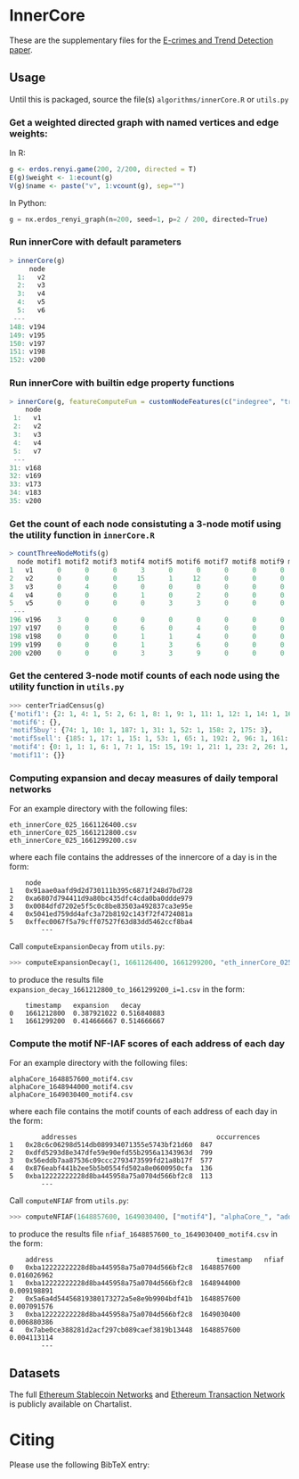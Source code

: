 # InnerCore

These are the supplementary files for the [E-crimes and Trend Detection paper](link).

## Usage
Until this is packaged, source the file(s) `algorithms/innerCore.R` or `utils.py`

### Get a weighted directed graph with named vertices and edge weights:
In R:
```R
g <- erdos.renyi.game(200, 2/200, directed = T)
E(g)$weight <- 1:ecount(g)
V(g)$name <- paste("v", 1:vcount(g), sep="")
```
In Python:
```py
g = nx.erdos_renyi_graph(n=200, seed=1, p=2 / 200, directed=True)
```

### Run innerCore with default parameters
```R
> innerCore(g)
     node
  1:   v2
  2:   v3
  3:   v4
  4:   v5
  5:   v6
 ---     
148: v194
149: v195
150: v197
151: v198
152: v200
```

### Run innerCore with builtin edge property functions
```R
> innerCore(g, featureComputeFun = customNodeFeatures(c("indegree", "triangles")))
    node
 1:   v1
 2:   v2
 3:   v3
 4:   v4
 5:   v7
 --- 
31: v168
32: v169
33: v173
34: v183
35: v200
```


### Get the count of each node consistuting a 3-node motif using the utility function in `innerCore.R`
```R
> countThreeNodeMotifs(g)
  node motif1 motif2 motif3 motif4 motif5 motif6 motif7 motif8 motif9 motif10 motif11 motif12 motif13 motif14 motif15 motif16
1   v1      0      0      0      3      0      0      0      0      0       0       0       0       0       0       0       0
2   v2      0      0      0     15      1     12      0      0      0       0       0       0       0       0       0       0
3   v3      0      4      0      0      0      0      0      0      0       0       0       0       0       0       0       0
4   v4      0      0      0      1      0      2      0      0      0       0       0       0       0       0       0       0
5   v5      0      0      0      0      3      3      0      0      0       0       0       0       0       0       0       0
 ---
196 v196    3      0      0      0      0      0      0      0      0       0       0       0       0       0       0       0
197 v197    0      0      0      6      0      4      0      0      0       0       0       0       0       0       0       0
198 v198    0      0      0      1      1      4      0      0      0       0       0       0       0       0       0       0
199 v199    0      0      0      1      3      6      0      0      0       0       0       0       0       0       0       0
200 v200    0      0      0      3      3      9      0      0      0       0       0       0       0       0       0       0
```


### Get the centered 3-node motif counts of each node using the utility function in `utils.py`
```py
>>> centerTriadCensus(g)
{'motif1': {2: 1, 4: 1, 5: 2, 6: 1, 8: 1, 9: 1, 11: 1, 12: 1, 14: 1, 16: 1, 17: 1, 19: 1, 22: 2, 24: 1, 28: 2, 29: 1, 31: 1, 35: 1, 36: 1, 39: 1, 41: 1, 45: 2, 47: 1, 48: 1, 51: 2, 53: 4, 54: 2, 59: 2, 60: 1, 61: 1, 62: 1, 64: 1, 65: 1, 67: 1, 70: 2, 71: 6, 72: 1, 76: 1, 77: 1, 82: 2, 83: 1, 84: 1, 89: 1, 90: 1, 94: 2, 96: 1, 97: 1, 100: 1, 102: 1, 103: 2, 108: 1, 109: 1, 111: 1, 112: 1, 113: 1, 115: 1, 119: 3, 121: 1, 123: 1, 124: 1, 125: 1, 127: 1, 130: 1, 132: 1, 135: 1, 139: 1, 141: 1, 142: 4, 143: 1, 145: 1, 146: 1, 149: 3, 151: 3, 156: 1, 159: 1, 161: 1, 163: 1, 164: 1, 165: 1, 166: 1, 167: 1, 168: 1, 169: 1, 175: 1, 177: 2, 178: 1, 179: 1, 182: 1, 183: 3, 185: 1, 187: 1, 189: 1, 190: 1, 191: 1, 192: 1, 195: 1, 196: 1, 197: 1, 199: 1}, 
'motif6': {}, 
'motif5buy': {74: 1, 10: 1, 187: 1, 31: 1, 52: 1, 158: 2, 175: 3}, 
'motif5sell': {185: 1, 17: 1, 15: 1, 53: 1, 65: 1, 192: 2, 96: 1, 161: 2}, 
'motif4': {0: 1, 1: 1, 6: 1, 7: 1, 15: 15, 19: 1, 21: 1, 23: 2, 26: 1, 27: 1, 30: 4, 31: 9, 32: 1, 33: 1, 34: 1, 38: 1, 39: 3, 40: 1, 44: 1, 46: 1, 49: 1, 50: 1, 52: 5, 54: 1, 55: 1, 56: 1, 57: 1, 58: 1, 59: 3, 63: 1, 67: 1, 69: 1, 70: 1, 71: 3, 73: 1, 74: 1, 76: 3, 79: 1, 80: 1, 81: 1, 85: 6, 87: 1, 92: 1, 93: 1, 95: 1, 98: 1, 99: 2, 102: 1, 104: 1, 105: 1, 106: 3, 107: 1, 110: 3, 114: 1, 116: 1, 117: 1, 118: 1, 120: 1, 126: 3, 133: 1, 134: 2, 135: 3, 136: 1, 137: 1, 138: 1, 140: 1, 141: 9, 143: 1, 144: 1, 147: 1, 148: 1, 149: 1, 151: 1, 152: 1, 153: 1, 154: 1, 155: 1, 157: 1, 159: 1, 160: 1, 166: 3, 171: 2, 172: 1, 173: 3, 174: 6, 175: 10, 176: 1, 180: 1, 183: 1, 184: 5, 186: 1, 187: 1, 185: 1, 188: 3, 189: 1, 194: 1}, 
'motif11': {}}
```

### Computing expansion and decay measures of daily temporal networks
For an example directory with the following files:
```
eth_innerCore_025_1661126400.csv
eth_innerCore_025_1661212800.csv
eth_innerCore_025_1661299200.csv
```
where each file contains the addresses of the innercore of a day is in the form:
```
	node
1	0x91aae0aafd9d2d730111b395c6871f248d7bd728
2	0xa6807d794411d9a80bc435dfc4cda0ba0ddde979
3	0x0084dfd7202e5f5c0c8be83503a492837ca3e95e
4	0x5041ed759dd4afc3a72b8192c143f72f4724081a
5	0xffec0067f5a79cff07527f63d83dd5462ccf8ba4
        ---    
```
Call `computeExpansionDecay` from `utils.py`:
```py
>>> computeExpansionDecay(1, 1661126400, 1661299200, "eth_innerCore_025_", "node")
```
to produce the results file `expansion_decay_1661212800_to_1661299200_i=1.csv` in the form:
```
	timestamp	expansion	decay
0	1661212800	0.387921022	0.516840883
1	1661299200	0.414666667	0.514666667
```


### Compute the motif NF-IAF scores of each address of each day
For an example directory with the following files:
```
alphaCore_1648857600_motif4.csv
alphaCore_1648944000_motif4.csv
alphaCore_1649030400_motif4.csv
```
where each file contains the motif counts of each address of each day in the form:
```
        addresses	                                occurrences
1	0x28c6c06298d514db089934071355e5743bf21d60	847
2	0xdfd5293d8e347dfe59e90efd55b2956a1343963d	799
3	0x56eddb7aa87536c09ccc2793473599fd21a8b17f	577
4	0x876eabf441b2ee5b5b0554fd502a8e0600950cfa	136
5	0xba12222222228d8ba445958a75a0704d566bf2c8	113
        ---    
```
Call `computeNFIAF` from `utils.py`:
```py
>>> computeNFIAF(1648857600, 1649030400, ["motif4"], "alphaCore_", "addresses", "occurrences")
```
to produce the results file `nfiaf_1648857600_to_1649030400_motif4.csv` in the form:
```
	address	                                        timestamp	nfiaf
0	0xba12222222228d8ba445958a75a0704d566bf2c8	1648857600	0.016026962
1	0xba12222222228d8ba445958a75a0704d566bf2c8	1648944000	0.009198891
2	0x5a6a4d54456819380173272a5e8e9b9904bdf41b	1648857600	0.007091576
3	0xba12222222228d8ba445958a75a0704d566bf2c8	1649030400	0.006880386
4	0x7abe0ce388281d2acf297cb089caef3819b13448	1648857600	0.004113114
        --- 
```


## Datasets
The full [Ethereum Stablecoin Networks](https://chartalist.org/eth/StablecoinAnalysis.html) and [Ethereum Transaction Network](https://chartalist.org/eth/EthereumData.html) is publicly available on Chartalist.

# Citing
Please use the following BibTeX entry:
